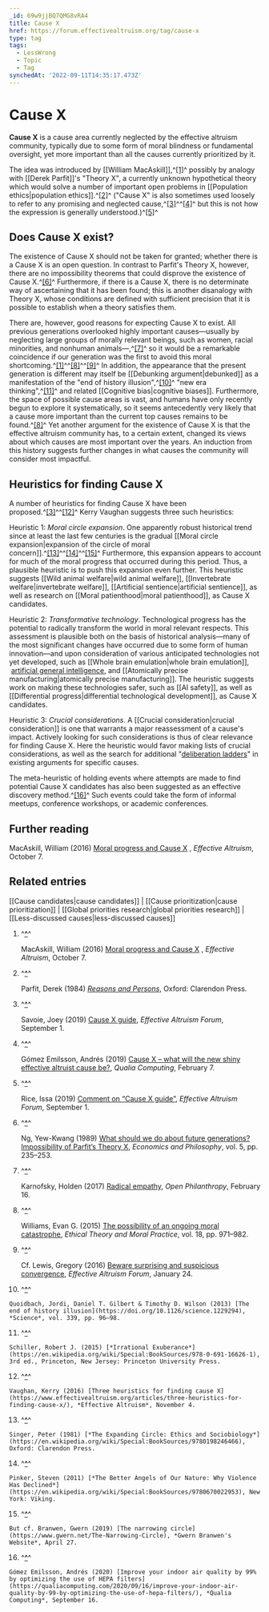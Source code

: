 ```yaml
---
_id: 69w9jjBQ7QMG8vRA4
title: Cause X
href: https://forum.effectivealtruism.org/tag/cause-x
type: tag
tags:
  - LessWrong
  - Topic
  - Tag
synchedAt: '2022-09-11T14:35:17.473Z'
---
```

# Cause X

**Cause X** is a cause area currently neglected by the effective altruism community, typically due to some form of moral blindness or fundamental oversight, yet more important than all the causes currently prioritized by it.

The idea was introduced by [[William MacAskill]],^[\[1\]](#fneytiqj2b18a)^ possibly by analogy with [[Derek Parfit]]'s "Theory X", a currently unknown hypothetical theory which would solve a number of important open problems in [[Population ethics|population ethics]].^[\[2\]](#fnsjhush0l07r)^ ("Cause X" is also sometimes used loosely to refer to any promising and neglected cause,^[\[3\]](#fnyfk965xsx6p)^^[\[4\]](#fn41pf6gr37so)^ but this is not how the expression is generally understood.)^[\[5\]](#fnrjm7iwwz74)^

Does Cause X exist?
-------------------

The existence of Cause X should not be taken for granted; whether there is a Cause X is an open question. In contrast to Parfit's Theory X, however, there are no impossibility theorems that could disprove the existence of Cause X.^[\[6\]](#fnzxgrnseokn)^ Furthermore, if there is a Cause X, there is no determinate way of ascertaining that it has been found; this is another disanalogy with Theory X, whose conditions are defined with sufficient precision that it is possible to establish when a theory satisfies them.

There are, however, good reasons for expecting Cause X to exist. All previous generations overlooked highly important causes—usually by neglecting large groups of morally relevant beings, such as women, racial minorities, and nonhuman animals—,^[\[7\]](#fno7e899lj9t9)^ so it would be a remarkable coincidence if our generation was the first to avoid this moral shortcoming.^[\[1\]](#fneytiqj2b18a)^^[\[8\]](#fniob062ibn8n)^^[\[9\]](#fn80hvcbjhjnb)^ In addition, the appearance that the present generation is different may itself be [[Debunking argument|debunked]] as a manifestation of the "end of history illusion",^[\[10\]](#fn8vhob9tf085)^ "new era thinking",^[\[11\]](#fnip5d6b32kb)^ and related [[Cognitive bias|cognitive biases]]. Furthermore, the space of possible cause areas is vast, and humans have only recently begun to explore it systematically, so it seems antecedently very likely that a cause more important than the current top causes remains to be found.^[\[8\]](#fniob062ibn8n)^ Yet another argument for the existence of Cause X is that the effective altruism community has, to a certain extent, changed its views about which causes are most important over the years. An induction from this history suggests further changes in what causes the community will consider most impactful.

Heuristics for finding Cause X
------------------------------

A number of heuristics for finding Cause X have been proposed.^[\[3\]](#fnyfk965xsx6p)^^[\[12\]](#fn6it36fyk5gb)^ Kerry Vaughan suggests three such heuristics:

Heuristic 1: *Moral circle expansion*. One apparently robust historical trend since at least the last few centuries is the gradual [[Moral circle expansion|expansion of the circle of moral concern]].^[\[13\]](#fn3x5cflvt4pw)^^[\[14\]](#fnrd98jg0yf3)^^[\[15\]](#fn505osw5siy6)^ Furthermore, this expansion appears to account for much of the moral progress that occurred during this period. Thus, a plausible heuristic is to push this expansion even further. This heuristic suggests [[Wild animal welfare|wild animal welfare]], [[Invertebrate welfare|invertebrate welfare]], [[Artificial sentience|artificial sentience]], as well as research on [[Moral patienthood|moral patienthood]], as Cause X candidates.

Heuristic 2: *Transformative technology*. Technological progress has the potential to radically transform the world in moral relevant respects. This assessment is plausible both on the basis of historical analysis—many of the most significant changes have occurred due to some form of human innovation—and upon consideration of various anticipated technologies not yet developed, such as [[Whole brain emulation|whole brain emulation]],  [artificial general intelligence](https://forum.effectivealtruism.org/tag/human-level-artificial-intelligence), and [[Atomically precise manufacturing|atomically precise manufacturing]]. The heuristic suggests work on making these technologies safer, such as [[AI safety]], as well as [[Differential progress|differential technological development]], as Cause X candidates.

Heuristic 3: *Crucial considerations*. A [[Crucial consideration|crucial consideration]] is one that warrants a major reassessment of a cause's impact. Actively looking for such considerations is thus of clear relevance for finding Cause X. Here the heuristic would favor making lists of crucial considerations, as well as the search for additional "[deliberation ladders](https://forum.effectivealtruism.org/tag/crucial-consideration#Related_concepts)" in existing arguments for specific causes.

The meta-heuristic of holding events where attempts are made to find potential Cause X candidates has also been suggested as an effective discovery method.^[\[16\]](#fnryao7u9mo9)^ Such events could take the form of informal meetups, conference workshops, or academic conferences.

Further reading
---------------

MacAskill, William (2016) [Moral progress and Cause X](https://www.effectivealtruism.org/articles/moral-progress-and-cause-x/) , *Effective Altruism*, October 7.

Related entries
---------------

[[Cause candidates|cause candidates]] | [[Cause prioritization|cause prioritization]] | [[Global priorities research|global priorities research]] | [[Less-discussed causes|less-discussed causes]]

1.  ^**[^](#fnrefeytiqj2b18a)**^
    
    MacAskill, William (2016) [Moral progress and Cause X](https://www.effectivealtruism.org/articles/moral-progress-and-cause-x/) , *Effective Altruism*, October 7.
    
2.  ^**[^](#fnrefsjhush0l07r)**^
    
    Parfit, Derek (1984) [*Reasons and Persons*](https://en.wikipedia.org/wiki/Special:BookSources/019824908X), Oxford: Clarendon Press.
    
3.  ^**[^](#fnrefyfk965xsx6p)**^
    
    Savoie, Joey (2019) [Cause X guide](https://forum.effectivealtruism.org/posts/kFmFLcdSFKo2GFJkc/cause-x-guide), *Effective Altruism Forum*, September 1.
    
4.  ^**[^](#fnref41pf6gr37so)**^
    
    Gómez Emilsson, Andrés (2019) [Cause X – what will the new shiny effective altruist cause be?](https://qualiacomputing.com/2019/02/07/cause-x-what-will-the-new-shiny-effective-altruist-cause-be/), *Qualia Computing*, February 7.
    
5.  ^**[^](#fnrefrjm7iwwz74)**^
    
    Rice, Issa (2019) [Comment on “Cause X guide”](https://forum.effectivealtruism.org/posts/kFmFLcdSFKo2GFJkc/cause-x-guide#dqCy9FEuLDP25hw9a), *Effective Altruism Forum*, September 1.
    
6.  ^**[^](#fnrefzxgrnseokn)**^
    
    Ng, Yew-Kwang (1989) [What should we do about future generations? Impossibility of Parfit’s Theory X](https://doi.org/10.1017/S0266267100002406), *Economics and Philosophy*, vol. 5, pp. 235–253.
    
7.  ^**[^](#fnrefo7e899lj9t9)**^
    
    Karnofsky, Holden (2017) [Radical empathy](https://www.openphilanthropy.org/blog/radical-empathy), *Open Philanthropy*, February 16.
    
8.  ^**[^](#fnrefiob062ibn8n)**^
    
    Williams, Evan G. (2015) [The possibility of an ongoing moral catastrophe](https://doi.org/10.1007/s10677-015-9567-7), *Ethical Theory and Moral Practice*, vol. 18, pp. 971–982.
    
9.  ^**[^](#fnref80hvcbjhjnb)**^
    
    Cf. Lewis, Gregory (2016) [Beware surprising and suspicious convergence](https://forum.effectivealtruism.org/posts/omoZDu8ScNbot6kXS/beware-surprising-and-suspicious-convergence), *Effective Altruism Forum*, January 24.
    
10.  ^**[^](#fnref8vhob9tf085)**^
    
    Quoidbach, Jordi, Daniel T. Gilbert & Timothy D. Wilson (2013) [The end of history illusion](https://doi.org/10.1126/science.1229294), *Science*, vol. 339, pp. 96–98.
    
11.  ^**[^](#fnrefip5d6b32kb)**^
    
    Schiller, Robert J. (2015) [*Irrational Exuberance*](https://en.wikipedia.org/wiki/Special:BookSources/978-0-691-16626-1), 3rd ed., Princeton, New Jersey: Princeton University Press.
    
12.  ^**[^](#fnref6it36fyk5gb)**^
    
    Vaughan, Kerry (2016) [Three heuristics for finding cause X](https://www.effectivealtruism.org/articles/three-heuristics-for-finding-cause-x/), *Effective Altruism*, November 4.
    
13.  ^**[^](#fnref3x5cflvt4pw)**^
    
    Singer, Peter (1981) [*The Expanding Circle: Ethics and Sociobiology*](https://en.wikipedia.org/wiki/Special:BookSources/9780198246466), Oxford: Clarendon Press.
    
14.  ^**[^](#fnrefrd98jg0yf3)**^
    
    Pinker, Steven (2011) [*The Better Angels of Our Nature: Why Violence Has Declined*](https://en.wikipedia.org/wiki/Special:BookSources/9780670022953), New York: Viking.
    
15.  ^**[^](#fnref505osw5siy6)**^
    
    But cf. Branwen, Gwern (2019) [The narrowing circle](https://www.gwern.net/The-Narrowing-Circle), *Gwern Branwen's Website*, April 27.
    
16.  ^**[^](#fnrefryao7u9mo9)**^
    
    Gómez Emilsson, Andrés (2020) [Improve your indoor air quality by 99% by optimizing the use of HEPA filters](https://qualiacomputing.com/2020/09/16/improve-your-indoor-air-quality-by-99-by-optimizing-the-use-of-hepa-filters/), *Qualia Computing*, September 16.